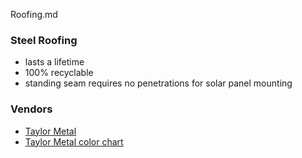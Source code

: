 Roofing.md

### Steel Roofing

* lasts a lifetime
* 100% recyclable
* standing seam requires no penetrations for solar panel mounting


### Vendors

* [Taylor Metal](http://www.taylormetal.com/residential/clip-lock)
* [Taylor Metal color chart](http://www.taylormetal.com/wp-content/uploads/2014/09/Taylor-Metal-Kynar-Color-Chart-8.7.14.pdf)
